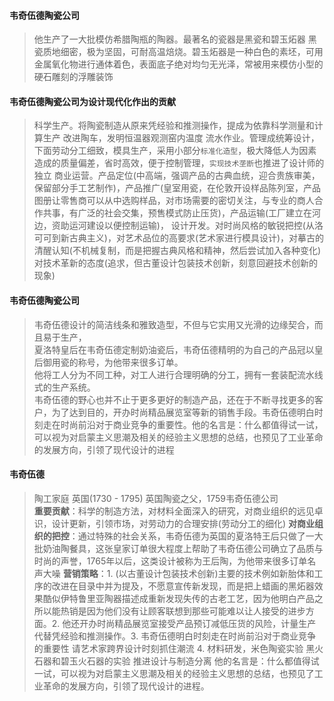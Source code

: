 
#### 韦奇伍德陶瓷公司
> 他生产了一大批模仿希腊陶瓶的陶器。最著名的瓷器是黑瓷和碧玉炻器
> 黑瓷质地细密，极为坚固，可耐高温焙烧。碧玉炻器是一种白色的素坯，可用金属氧化物进行通体着色，表面底子绝对均匀无光泽，常被用来模仿小型的硬石雕刻的浮雕装饰

#### 韦奇伍德陶瓷公司为设计现代化作出的贡献
> 科学生产。将陶瓷制造从原来凭经验和推测操作，提成为依靠科学测量和计算生产 改进陶车，发明恒温器观测窑内温度
> 流水作业。管理成统筹设计，下面劳动分工细致，模具生产，采用小部分`标准化造型`，极大降低人为因素造成的质量偏差，省时高效，便于控制管理，`实现技术垄断`也推进了设计师的独立
> 商业运营。产品定位(中高端，强调产品的古典血统，迎合贵族审美，保留部分手工艺制作)，产品推广(皇室用瓷，在伦敦开设样品陈列室，产品图册让零售商可以从中选购样品，对市场需要的密切关注，与专业的商人合作共事，有广泛的社会交集，预售模式防止压货)，产品运输(工厂建立在河边，资助运河建设以便控制运输)，
> 设计开发。对时尚风格的敏锐把控(从洛可可到新古典主义)，对艺术品位的高要求(艺术家进行模具设计)，对摹古的清醒认知(不机械复制，而是把握古典风格和精神，然后尝试加入各种变化) 对技术革新的态度(追求，但古董设计包装技术创新，刻意回避技术创新的现象)

#### 韦奇伍德陶瓷公司
> 韦奇伍德设计的简洁线条和雅致造型，不但与它实用又光滑的边缘契合，而且易于生产，  
> 夏洛特皇后在韦奇伍德定制奶油瓷后，韦奇伍德精明的为自己的产品冠以皇后御用瓷的称号，为他带来很多订单。  
> 他将工人分为不同工种，对工人进行合理明确的分工，拥有一套装配流水线式的生产系统。  
> 韦奇伍德的野心也并不止于更多更好的制造产品，还在于不断寻找更多的客户，为了达到目的，开办时尚精品展览室等新的销售手段。韦奇伍德明白时刻走在时尚前沿对于商业竞争的重要性。他的名言是：什么都值得试一试，可以视为对启蒙主义思潮及相关的经验主义思想的总结，也预见了工业革命的发展方向，引领了现代设计的进程

#### 韦奇伍德
> 陶工家庭 英国(1730 - 1795) 英国陶瓷之父，1759韦奇伍德公司  
> **重要贡献**：科学的制造方法，对材料全面深入的研究，对商业组织的远见卓识，设计更新，引领市场，对劳动力的合理安排(劳动分工的细化)
> **对商业组织的把控**：通过特殊的社会关系，韦奇伍德为英国的夏洛特王后只做了一大批奶油陶餐具，这张皇家订单很大程度上帮助了韦奇伍德公司确立了品质与时尚的声誉，1765年以后，这类设计被称为王后陶，为他带来很多订单名声大噪
> **营销策略**：1. (以古董设计包装技术创新)主要的技术例如新胎体和工序的改进在目录中并为提及，不愿意宣传新发现，而是把上蜡画的黑炻器效果酷似伊特鲁里亚陶器描述成重新发现失传的古老工艺，因为他明白产品之所以能热销是因为他们没有让顾客联想到那些可能难以让人接受的进步方面。2. 他还开办时尚精品展览室接受产品预订减低压货的风险，计量生产代替凭经验和推测操作。3. 韦奇伍德明白时刻走在时尚前沿对于商业竞争的重要性 请艺术家跨界设计时刻抓住潮流 4. 材料研发，米色陶瓷实验 黑火石器和碧玉火石器的实验 推进设计与制造分离
> 他的名言是：什么都值得试一试，可以视为对启蒙主义思潮及相关的经验主义思想的总结，也预见了工业革命的发展方向，引领了现代设计的进程。
